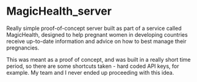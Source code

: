 # MagicHealth_server

Really simple proof-of-concept server built as part of a service called MagicHealth, designed to help pregnant women in developing countries receive up-to-date information and advice on how to best manage their pregnancies. 

This was meant as a proof of concept, and was built in a really short time period, so there are some shortcuts taken - hard coded API keys, for example. My team and I never ended up proceeding with this idea.
